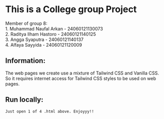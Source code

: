 <h1> This is a College group Project </h1>

<p> Member of group 8: <br>
1. Muhammad Naufal Arkan - 24060121130073 <br>
2. Raditya Ilham Hastoro - 24060121140125 <br>
3. Angga Syaputra 	     - 24060121140137 <br>
4. Alfaya Sayyida 	     - 24060121120009 <br>
</p>

<h2>Information:</h2>
<p>The web pages we create use a mixture of Tailwind CSS and Vanilla CSS.<br>
So it requires internet access for Tailwind CSS styles to be used on web pages. </p>

<h2>Run locally:</h2>
<code>Just open 1 of 4 .html above. Enjoyyy!!</code>
 
